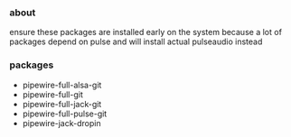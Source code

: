 ### about

ensure these packages are installed early on the system because a lot of
packages depend on pulse and will install actual pulseaudio instead

### packages

- pipewire-full-alsa-git
- pipewire-full-git
- pipewire-full-jack-git
- pipewire-full-pulse-git
- pipewire-jack-dropin
